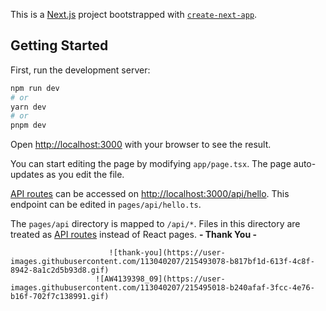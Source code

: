 This is a [Next.js](https://nextjs.org/) project bootstrapped with [`create-next-app`](https://github.com/vercel/next.js/tree/canary/packages/create-next-app).

## Getting Started

First, run the development server:

```bash
npm run dev
# or
yarn dev
# or
pnpm dev
```

Open [http://localhost:3000](http://localhost:3000) with your browser to see the result.

You can start editing the page by modifying `app/page.tsx`. The page auto-updates as you edit the file.

[API routes](https://nextjs.org/docs/api-routes/introduction) can be accessed on [http://localhost:3000/api/hello](http://localhost:3000/api/hello). This endpoint can be edited in `pages/api/hello.ts`.

The `pages/api` directory is mapped to `/api/*`. Files in this directory are treated as [API routes](https://nextjs.org/docs/api-routes/introduction) instead of React pages.
                                                                          **- Thank You -**

                          ![thank-you](https://user-images.githubusercontent.com/113040207/215493078-b817bf1d-613f-4c8f-8942-8a1c2d5b93d8.gif)
                       ![AW4139398_09](https://user-images.githubusercontent.com/113040207/215495018-b240afaf-3fcc-4e76-b16f-702f7c138991.gif)
